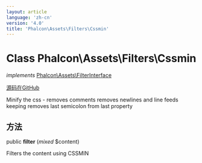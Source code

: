 ```yaml
---
layout: article
language: 'zh-cn'
version: '4.0'
title: 'Phalcon\Assets\Filters\Cssmin'
---
```


# Class **Phalcon\Assets\Filters\Cssmin**

*implements* [Phalcon\Assets\FilterInterface](/4.0/en/api/Phalcon_Assets_FilterInterface)

<a href="https://github.com/phalcon/cphalcon/tree/v4.0.0/phalcon/assets/filters/cssmin.zep" class="btn btn-default btn-sm">源码在GitHub</a>

Minify the css - removes comments removes newlines and line feeds keeping removes last semicolon from last property

## 方法

public **filter** (*mixed* $content)

Filters the content using CSSMIN